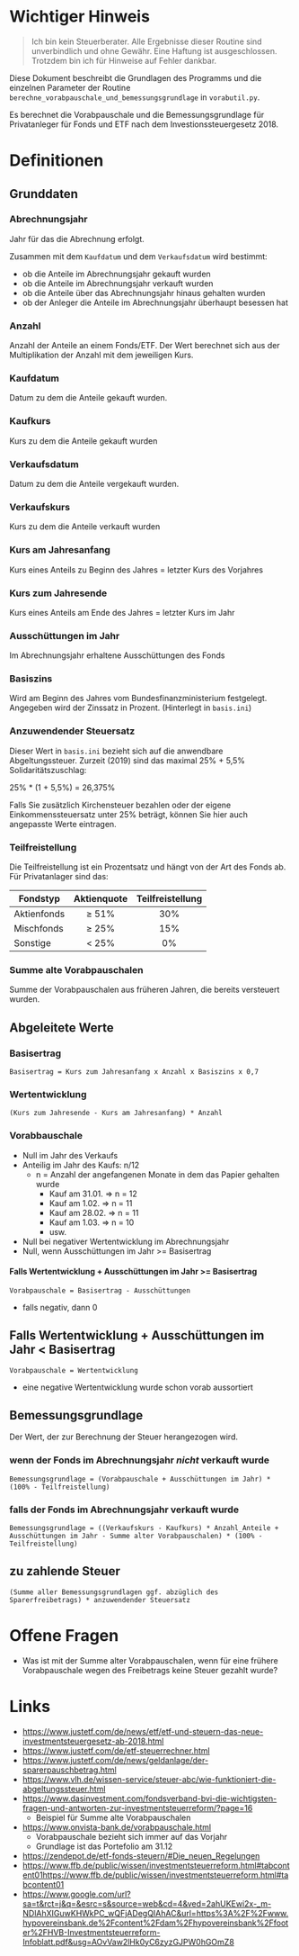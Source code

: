 # Wichtiger Hinweis

> Ich bin kein Steuerberater. Alle Ergebnisse dieser Routine sind unverbindlich und ohne Gewähr. Eine Haftung ist ausgeschlossen. Trotzdem bin ich für Hinweise auf Fehler dankbar.

Diese Dokument beschreibt die Grundlagen des Programms und die einzelnen Parameter der Routine `berechne_vorabpauschale_und_bemessungsgrundlage` in `vorabutil.py`.

Es berechnet die Vorabpauschale und die Bemessungsgrundlage für Privatanleger für Fonds und ETF nach dem Investionssteuergesetz 2018.

# Definitionen

## Grunddaten

### Abrechnungsjahr

Jahr für das die Abrechnung erfolgt.

Zusammen mit dem `Kaufdatum` und dem `Verkaufsdatum` wird bestimmt:

* ob die Anteile im Abrechnungsjahr gekauft wurden
* ob die Anteile im Abrechnungsjahr verkauft wurden
* ob die Anteile über das Abrechnungsjahr hinaus gehalten wurden
* ob der Anleger die Anteile im Abrechnungsjahr überhaupt besessen hat

### Anzahl

Anzahl der Anteile an einem Fonds/ETF. Der Wert berechnet sich aus der Multiplikation
der Anzahl mit dem jeweiligen Kurs.

### Kaufdatum

Datum zu dem die Anteile gekauft wurden.

### Kaufkurs

Kurs zu dem die Anteile gekauft wurden

### Verkaufsdatum

Datum zu dem die Anteile vergekauft wurden.

### Verkaufskurs

Kurs zu dem die Anteile verkauft wurden

### Kurs am Jahresanfang

Kurs eines Anteils zu Beginn des Jahres = letzter Kurs des Vorjahres

### Kurs zum Jahresende

Kurs eines Anteils am Ende des Jahres = letzter Kurs im Jahr

### Ausschüttungen im Jahr

Im Abrechnungsjahr erhaltene Ausschüttungen des Fonds

### Basiszins

Wird am Beginn des Jahres vom Bundesfinanzministerium festgelegt.
Angegeben wird der Zinssatz in Prozent.
(Hinterlegt in `basis.ini`)

### Anzuwendender Steuersatz

Dieser Wert in `basis.ini` bezieht sich auf die anwendbare Abgeltungssteuer.
Zurzeit (2019) sind das maximal 25% + 5,5% Solidaritätszuschlag:

25% * (1 + 5,5%) = 26,375%

Falls Sie zusätzlich Kirchensteuer bezahlen oder der eigene Einkommenssteuersatz
unter 25% beträgt, können Sie hier auch angepasste Werte eintragen.

### Teilfreistellung

Die Teilfreistellung ist ein Prozentsatz und hängt von der Art des Fonds ab.
Für Privatanlager sind das:

| Fondstyp    | Aktienquote | Teilfreistellung |
| ----------- |:-----------:|:----------------:|
| Aktienfonds |    ≥ 51%    | 30%              |
| Mischfonds  |    ≥ 25%    | 15%              |
| Sonstige    |    < 25%    | 0%               |

### Summe alte Vorabpauschalen

Summe der Vorabpauschalen aus früheren Jahren, die bereits versteuert wurden.

## Abgeleitete Werte

### Basisertrag

`Basisertrag = Kurs zum Jahresanfang x Anzahl x Basiszins x 0,7`


### Wertentwicklung

`(Kurs zum Jahresende - Kurs am Jahresanfang) * Anzahl`


### Vorabbauschale

* Null im Jahr des Verkaufs
* Anteilig im Jahr des Kaufs: n/12
  * n = Anzahl der angefangenen Monate in dem das Papier gehalten wurde
    * Kauf am 31.01. => n = 12
    * Kauf am  1.02. => n = 11
    * Kauf am 28.02. => n = 11
    * Kauf am  1.03. => n = 10
    * usw.
* Null bei negativer Wertentwicklung im Abrechnungsjahr
* Null, wenn Ausschüttungen im Jahr >= Basisertrag

#### Falls Wertentwicklung + Ausschüttungen im Jahr >= Basisertrag

`Vorabpauschale = Basisertrag - Ausschüttungen`

* falls negativ, dann 0

## Falls Wertentwicklung + Ausschüttungen im Jahr < Basisertrag

`Vorabpauschale = Wertentwicklung`

* eine negative Wertentwicklung wurde schon vorab aussortiert

## Bemessungsgrundlage

Der Wert, der zur Berechnung der Steuer herangezogen wird.

### wenn der Fonds im Abrechnungsjahr *nicht* verkauft wurde

`Bemessungsgrundlage = (Vorabpauschale + Ausschüttungen im Jahr) * (100% - Teilfreistellung)`

### falls der Fonds im Abrechnungsjahr verkauft wurde


`Bemessungsgrundlage = ((Verkaufskurs - Kaufkurs) * Anzahl_Anteile + Ausschüttungen im Jahr - Summe alter Vorabpauschalen) * (100% - Teilfreistellung)`

## zu zahlende Steuer

`(Summe aller Bemessungsgrundlagen ggf. abzüglich des Sparerfreibetrags) * anzuwendender Steuersatz`


# Offene Fragen

* Was ist mit der Summe alter Vorabpauschalen, wenn für eine frühere Vorabpauschale wegen des Freibetrags keine Steuer gezahlt wurde?

# Links

* https://www.justetf.com/de/news/etf/etf-und-steuern-das-neue-investmentsteuergesetz-ab-2018.html
* https://www.justetf.com/de/etf-steuerrechner.html
* https://www.justetf.com/de/news/geldanlage/der-sparerpauschbetrag.html
* https://www.vlh.de/wissen-service/steuer-abc/wie-funktioniert-die-abgeltungssteuer.html
* https://www.dasinvestment.com/fondsverband-bvi-die-wichtigsten-fragen-und-antworten-zur-investmentsteuerreform/?page=16
  - Beispiel für Summe alte Vorabpauschalen
* https://www.onvista-bank.de/vorabpauschale.html
  - Vorabpauschale bezieht sich immer auf das Vorjahr
  - Grundlage ist das Portefolio am 31.12
* https://zendepot.de/etf-fonds-steuern/#Die_neuen_Regelungen
* https://www.ffb.de/public/wissen/investmentsteuerreform.html#tabcontent01https://www.ffb.de/public/wissen/investmentsteuerreform.html#tabcontent01
* https://www.google.com/url?sa=t&rct=j&q=&esrc=s&source=web&cd=4&ved=2ahUKEwi2x-_m-NDlAhXIGuwKHWkPC_wQFjADegQIAhAC&url=https%3A%2F%2Fwww.hypovereinsbank.de%2Fcontent%2Fdam%2Fhypovereinsbank%2Ffooter%2FHVB-Investmentsteuerreform-Infoblatt.pdf&usg=AOvVaw2lHk0yC6zyzGJPW0hGOmZ8